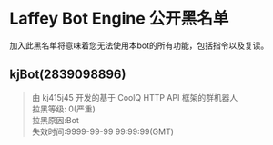 # Laffey Bot Engine 公开黑名单
加入此黑名单将意味着您无法使用本bot的所有功能，包括指令以及复读。
## kjBot(2839098896)
> 由 kj415j45 开发的基于 CoolQ HTTP API 框架的群机器人<br>
> 拉黑等级: 0(严重)<br>
> 拉黑原因:Bot<br>
> 失效时间:9999-99-99 99:99:99(GMT)
